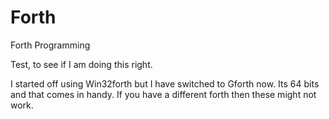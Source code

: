 # Forth
Forth Programming 

Test, to see if I am doing this right.

I started off using Win32forth but I have switched to Gforth now. 
Its 64 bits and that comes in handy. If you have a different forth 
then these might not work. 

